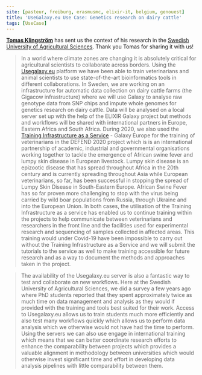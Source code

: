 ```yaml
---
site: [pasteur, freiburg, erasmusmc, elixir-it, belgium, genouest]
title: 'UseGalaxy.eu Use Case: Genetics research on dairy cattle'
tags: [UseCase]
---
```


[__Tomas Klingström__](https://www.slu.se/cv/tomas-klingstrom/) has sent us the context of his research in the [Swedish University of Agricultural Sciences](https://www.slu.se/). Thank you Tomas for sharing it with us!


> In a world where climate zones are changing it is absolutely critical for agricultural scientists to collaborate across borders. Using the [Usegalaxy.eu](https://galaxyproject.eu/tiaas) platform we have been able to train veterinarians and animal scientists to use state-of-the-art bioinformatics tools in different collaborations. In Sweden, we are working on an infrastructure for automatic data collection on dairy cattle farms (the Gigacow infrastructure) where we will use Galaxy to analyse raw genotype data from SNP chips and impute whole genomes for genetics research on dairy cattle. Data will be analysed on a local server set up with the help of the ELIXIR Galaxy project but methods and workflows will be shared with international partners in Europe, Eastern Africa and South Africa. During 2020, we also used the [Training Infrastructure as a Service](https://galaxyproject.eu/tiaas) - Galaxy Europe for the training of veterinarians in the DEFEND 2020 project which is is an international partnership of academic, industrial and governmental organisations working together to tackle the emergence of African swine fever and lumpy skin disease in European livestock. Lumpy skin disease is an epizootic disease that has spread throughout Africa in the 20th century and is currently spreading throughout Asia while European veterinarians, so far, has been successful in stopping the spread of Lumpy Skin Disease in South-Eastern Europe. African Swine Fever has so far proven more challenging to stop with the virus being carried by wild boar populations from Russia, through Ukraine and into the European Union. In both cases, the utilisation of the Training Infrastructure as a service has enabled us to continue training within the projects to help communicate between veterinarians and researchers in the front line and the facilities used for experimental research and sequencing of samples collected in affected areas. This training would under Covid-19 have been impossible to carry out without the Training Infrastructure as a Service and we will submit the tutorials to the service as well to make training accessible for future research and as a way to document the methods and approaches taken in the project. 

> The availability of the Usegalaxy.eu server is also a fantastic way to test and collaborate on new workflows. Here at the Swedish University of Agricultural Sciences, we did a survey a few years ago where PhD students reported that they spent approximately twice as much time on data management and analysis as they would if  provided with the training and tools best suited for their work. Access to Usegalaxy.eu allows us to train students much more efficiently and also test many workflows quickly which allows us to perform data analysis which we otherwise would not have had the time to perform. Using the servers we can also use engage in international training which means that we can better coordinate research efforts to enhance the comparability between projects which provides a valuable alignment in methodology between universities which would otherwise invest significant time and effort in developing data analysis pipelines with little comparability between them.  
